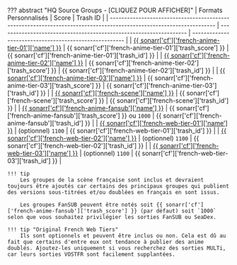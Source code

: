 ??? abstract "HQ Source Groups - [CLIQUEZ POUR AFFICHER]"
    | Formats Personnalisés                                                                                               | Score                                                              | Trash ID                                               |
    | ------------------------------------------------------------------------------------------------------------------- | ------------------------------------------------------------------ | ------------------------------------------------------ |
    | [{{ sonarr['cf']['french-anime-tier-01']['name'] }}](/Sonarr/sonarr-collection-of-custom-formats/#fr-anime-tier-01) | {{ sonarr['cf']['french-anime-tier-01']['trash_score'] }}          | {{ sonarr['cf']['french-anime-tier-01']['trash_id'] }} |
    | [{{ sonarr['cf']['french-anime-tier-02']['name'] }}](/Sonarr/sonarr-collection-of-custom-formats/#fr-anime-tier-02) | {{ sonarr['cf']['french-anime-tier-02']['trash_score'] }}          | {{ sonarr['cf']['french-anime-tier-02']['trash_id'] }} |
    | [{{ sonarr['cf']['french-anime-tier-03']['name'] }}](/Sonarr/sonarr-collection-of-custom-formats/#fr-anime-tier-03) | {{ sonarr['cf']['french-anime-tier-03']['trash_score'] }}          | {{ sonarr['cf']['french-anime-tier-03']['trash_id'] }} |
    | [{{ sonarr['cf']['french-scene']['name'] }}](/Sonarr/sonarr-collection-of-custom-formats/#fr-scene-groups)          | {{ sonarr['cf']['french-scene']['trash_score'] }}                  | {{ sonarr['cf']['french-scene']['trash_id'] }}         |
    | [{{ sonarr['cf']['french-anime-fansub']['name'] }}](/Sonarr/sonarr-collection-of-custom-formats/#fr-anime-fansub)   | {{ sonarr['cf']['french-anime-fansub']['trash_score'] }} ou `1000` | {{ sonarr['cf']['french-anime-fansub']['trash_id'] }}  |
    | [{{ sonarr['cf']['french-web-tier-01']['name'] }}](/Sonarr/sonarr-collection-of-custom-formats/#fr-web-tier-01)     | (optionnel) `1100`                                                 | {{ sonarr['cf']['french-web-tier-01']['trash_id'] }}   |
    | [{{ sonarr['cf']['french-web-tier-02']['name'] }}](/Sonarr/sonarr-collection-of-custom-formats/#fr-web-tier-02)     | (optionnel) `1100`                                                 | {{ sonarr['cf']['french-web-tier-02']['trash_id'] }}   |
    | [{{ sonarr['cf']['french-web-tier-03']['name'] }}](/Sonarr/sonarr-collection-of-custom-formats/#fr-web-tier-03)     | (optionnel) `1100`                                                 | {{ sonarr['cf']['french-web-tier-03']['trash_id'] }}   |

    !!! tip
        Les groupes de la scène française sont inclus et devraient toujours être ajoutés car certains des principaux groupes qui publient des versions sous-titrées et/ou doublées en français en sont issus.

        Les groupes FanSUB peuvent être notés soit {{ sonarr['cf']['french-anime-fansub']['trash_score'] }} (par défaut) soit `1000` selon que vous souhaitez privilégier les sorties FanSUB ou SeaDex.

    !!! tip "Original French Web Tiers"
        Ils sont optionnels et peuvent être inclus ou non. Cela est dû au fait que certains d'entre eux ont tendance à publier des anime doublés. Ajoutez-les uniquement si vous recherchez des sorties MULTi, car leurs sorties VOSTFR sont facilement supplantées.
